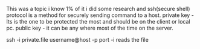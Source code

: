 This was a topic i know 1% of it i did some research and ssh(secure shell) protocol is a method for securely sending command to a host.
private key - Its is the one to be protected the most and should be on the client or local pc.
public key - it can be any where most of the time on the server.

ssh -i private.file username@host -p port
-i reads the file 